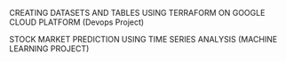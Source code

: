 CREATING DATASETS AND TABLES USING TERRAFORM ON GOOGLE CLOUD PLATFORM (Devops Project)


STOCK MARKET PREDICTION USING TIME SERIES ANALYSIS (MACHINE LEARNING PROJECT)
 
